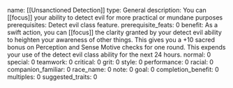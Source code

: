 name: [[Unsanctioned Detection]]
type: General
description: You can [[focus]] your ability to detect evil for more practical or mundane purposes
prerequisites: Detect evil class feature.
prerequisite_feats: 0
benefit: As a swift action, you can [[focus]] the clarity granted by your detect evil ability to heighten your awareness of other things. This gives you a +10 sacred bonus on Perception and Sense Motive checks for one round. This expends your use of the detect evil class ability for the next 24 hours.
normal: 0
special: 0
teamwork: 0
critical: 0
grit: 0
style: 0
performance: 0
racial: 0
companion_familiar: 0
race_name: 0
note: 0
goal: 0
completion_benefit: 0
multiples: 0
suggested_traits: 0
